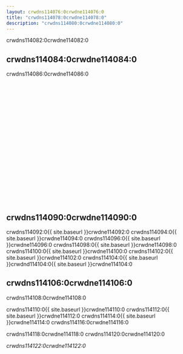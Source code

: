 ```yaml
---
layout: crwdns114076:0crwdne114076:0
title: "crwdns114078:0crwdne114078:0"
description: "crwdns114080:0crwdne114080:0"
---
```

crwdns114082:0crwdne114082:0

## crwdns114084:0crwdne114084:0

crwdns114086:0crwdne114086:0

<div class="video-wrapper">
  <iframe width="560" height="315" src="crwdns114088:0crwdne114088:0" frameborder="0" allowfullscreen></iframe>
</div>

## crwdns114090:0crwdne114090:0

crwdns114092:0{{ site.baseurl }}crwdne114092:0 crwdns114094:0{{ site.baseurl }}crwdne114094:0 crwdns114096:0{{ site.baseurl }}crwdne114096:0 crwdns114098:0{{ site.baseurl }}crwdne114098:0 crwdns114100:0{{ site.baseurl }}crwdne114100:0 crwdns114102:0{{ site.baseurl }}crwdne114102:0 crwdns114104:0{{ site.baseurl }}crwdnd114104:0{{ site.baseurl }}crwdne114104:0

## crwdns114106:0crwdne114106:0

crwdns114108:0crwdne114108:0

crwdns114110:0{{ site.baseurl }}crwdne114110:0 crwdns114112:0{{ site.baseurl }}crwdne114112:0 crwdns114114:0{{ site.baseurl }}crwdne114114:0 crwdns114116:0crwdne114116:0

crwdns114118:0crwdne114118:0 crwdns114120:0crwdne114120:0

*crwdns114122:0crwdne114122:0*